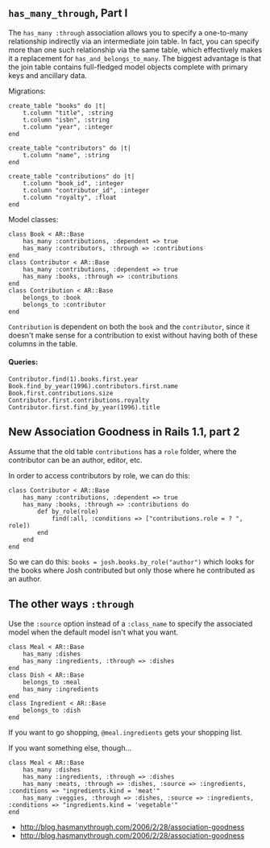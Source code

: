 ## `has_many_through`, Part I

The `has_many :through` association allows you to specify a one-to-many relationship indirectly via an intermediate join table. In fact, you can specify more than one such relationship via the same table, which effectively makes it a replacement for `has_and_belongs_to_many`. The biggest advantage is that the join table contains full-fledged model objects complete with primary keys and ancillary data.

Migrations:

    create_table "books" do |t|
        t.column "title", :string
        t.column "isbn", :string
        t.column "year", :integer
    end

    create_table "contributors" do |t|
        t.column "name", :string
    end

    create_table "contributions" do |t|
        t.column "book_id", :integer
        t.column "contributor_id", :integer
        t.column "royalty", :float
    end

Model classes:

    class Book < AR::Base
        has_many :contributions, :dependent => true
        has_many :contributors, :through => :contributions
    end
    class Contributor < AR::Base
        has_many :contributions, :dependent => true
        has_many :books, :through => :contributions
    end
    class Contribution < AR::Base
        belongs_to :book
        belongs_to :contributor
    end

`Contribution` is dependent on both the `book` and the `contributor`, since it doesn't make sense for a contribution to exist without having both of these columns in the table. 

#### Queries:

    Contributor.find(1).books.first.year
    Book.find_by_year(1996).contributors.first.name
    Book.first.contributions.size
    Contributor.first.contributions.royalty
    Contributor.first.find_by_year(1996).title

## New Association Goodness in Rails 1.1, part 2

Assume that the old table `contributions` has a `role` folder, where the contributor can be an author, editor, etc.

In order to access contributors by role, we can do this:

    class Contributor < AR::Base
        has_many :contributions, :dependent => true
        has_many :books, :through => :contributions do
            def by_role(role)
                find(:all, :conditions => ["contributions.role = ? ", role])
            end
        end
    end

So we can do this: `books = josh.books.by_role("author")` which looks for the books where Josh contributed but only those where he contributed as an author.

## The other ways `:through`
 
Use the `:source` option instead of a `:class_name` to specify the associated model when the default model isn't what you want.

    class Meal < AR::Base
        has_many :dishes
        has_many :ingredients, :through => :dishes
    end
    class Dish < AR::Base
        belongs_to :meal
        has_many :ingredients
    end
    class Ingredient < AR::Base
        belongs_to :dish
    end

If you want to go shopping, `@meal.ingredients` gets your shopping list.

If you want something else, though...

    class Meal < AR::Base
        has_many :dishes
        has_many :ingredients, :through => :dishes
        has_many :meats, :through => :dishes, :source => :ingredients, :conditions => "ingredients.kind = 'meat'"
        has_many :veggies, :through => :dishes, :source => :ingredients, :conditions => "ingredients.kind = 'vegetable'"
    end

- http://blog.hasmanythrough.com/2006/2/28/association-goodness
- http://blog.hasmanythrough.com/2006/2/28/association-goodness
